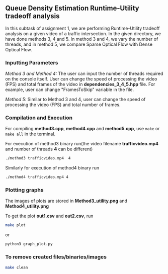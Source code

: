 ## Queue Density Estimation Runtime-Utility tradeoff analysis
In this subtask of assignment 1, we are performing Runtime-Utility tradeoff analysis on a given video of a traffic intersection.
In the given directory, we have done methods 3, 4 and 5. In method 3 and 4, we vary the number of threads, and in method 5, we compare Sparse Optical Flow with Dense Optical Flow.

### Inputting Parameters

_Method 3 and Method 4:_ The user can input the number of threads required on the console itself. User can change the speed of processing the video (FPS) and total frames of the video in **dependencies_3_4_5.hpp** file. For example, user can change "FramesToSkip" variable in the file.

_Method 5:_ Similar to Method 3 and 4, user can change the speed of processing the video (FPS) and total number of frames.

### Compilation and Execution
For compiling **method3.cpp**, **method4.cpp** and **method5.cpp**, use `make` or ` make all` in the terminal. 

For execution of method3 binary run(the video filename **trafficvideo.mp4** and number of threads **4** can be different)
```sh
./method3 trafficvideo.mp4  4
```

Similarly for execution of method4 binary run
```sh
./method4 trafficvideo.mp4 4
```

### Plotting graphs
The images of plots are stored in **Method3_utility.png** and **Method4_utility.png**

To get the plot **out1.csv** and **out2.csv**, run
```sh
make plot
```
or
```sh
python3 graph_plot.py
```

### To remove created files/binaries/images
```sh
make clean
```
